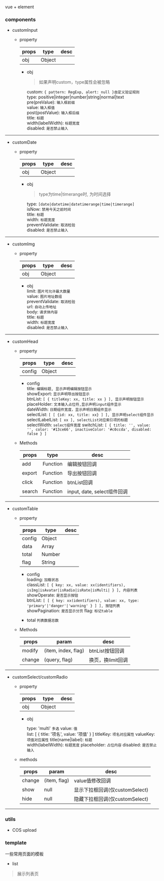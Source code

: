 # 
vue + element

### components
- customInput

  + property

    | props | type | desc |
    |-------|------|------|
    | obj   |Object|  |

    - obj  
      > 如果声明custom，type属性会被忽略

      custom: `{ pattern: RegExp, alert: null }自定义验证规则`  
      type: positive|integer|number|string|normal|text  
      pre(preValue): `输入框前缀`  
      value: `输入框值`  
      post(postValue): `输入框后缀`  
      title: `标题`  
      width(labelWidth): `标题宽度`  
      disabled: `是否禁止输入`

***

- customDate

  + property

    |  props  | type | desc |  
    |---------|------|------|  
    |   obj   |Object|  |

    - obj  
      > type为time|timerange时, 为时间选择

      type: `[date|datetime|datetimerange|time|timerange]`  
      isNow: `禁用今天之前时间`  
      title: `标题`  
      width: `标题宽度`  
      preventValidate: `取消检验`  
      disabled: `是否禁止输入`

***

- customImg

  + property

    |  props  | type | desc |  
    |---------|------|------|  
    |   obj   |Object|  |

    - obj  
      limit: `图片可允许最大数量`  
      value: `图片地址数组`  
      preventValidate: `取消检验`  
      url: `自动上传地址`  
      body: `请求体内容`  
      title: `标题`  
      width: `标题宽度`  
      disabled: `是否禁止输入`

***

- customHead

  + property

    |  props  | type | desc |  
    |---------|------|------|  
    |  config |Object|  |

    - config  
      title: `编辑标题, 显示声明编辑按钮显示`  
      showExport: `显示声明导出按钮显示`  
      btnList: `[ { titleKey: xx, title: xx } ], 显示声明按钮显示`  
      placeHolder: `文本输入占位符,显示声明input组件显示`  
      dateWidth: `日期组件宽度，显示声明日期组件显示`  
      selectList: `[ [ {id: xx, title: xx} ] ], 显示声明select组件显示`  
      selectLabelList: `[ xx ], selectList对应索引项的标题`  
      selectWidth: `select组件宽度`
      switchList: `[ { title: '', value: '', color: '#13ce66', inactiveColor: '#c0ccda', disabled: false } ]`

  + Methods
    
    |  props  |   type   | desc |  
    |---------|----------|------|  
    |   add   | Function | 编辑按钮回调 |
    |  export | Function | 导出按钮回调 |
    |  click  | Function | btnList回调 |
    |  search | Function | input, date, select组件回调 |

***

- customTable

  + property

    |  props  | type | desc |  
    |---------|------|------|  
    |  config |Object|  |
    |  data   |Array|  |
    |  total  |Number|  |
    |  flag   |String|  |

    - config  
      loading: `加载状态`  
      classList: `[ { key: xx, value: xx(identifiers), isImg|isAvatar|isRadio|isRate|isMulti| } ], 内容列表`  
      showOperate: `是否显示按钮`  
      btnList: `[ [ { key: xx(identifiers), value: xx, type: 'primary'|'danger'|'warning' } ] ], 按钮列表`  
      showPagination: `是否显示分页`
      flag: `标记table`

    - total
      `列表数据总数`

  + Methods
    
    |  props  |   param | desc |  
    |---------|----------|------|  
    |  modify | (item, index, flag) | btnList按钮回调 |
    |  change | (query, flag) | 换页，换limit回调 |

***

- customSelect/customRadio

  + property

    | props | type | desc |
    |-------|------|------|
    | obj   |Object|  |

    - obj  

      type: 'multi' `多选`
      value: `值`  
      list: [ { title: '项名', value: '项值' } ]
      titleKey: `项名对应属性`
      valueKey: `项值对应属性`
      title(name|label): `标题`  
      width(labelWidth): `标题宽度` 
      placeholder: `占位内容` 
      disabled: `是否禁止输入`
    
  + methods

    |  props  |   param | desc |  
    |---------|----------|------|  
    |  change | (item, flag) | value值修改回调 |
    |  show   | null     |  显示下拉框回调(仅customSelect)   |
    |  hide   | null     |  隐藏下拉框回调(仅customSelect)   |
***


### utils
- COS upload

###  template
一些常用页面的模板
- list
> 展示列表页
